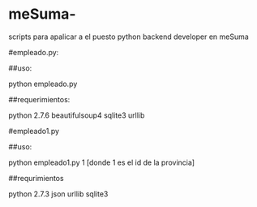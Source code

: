 meSuma-
=======

scripts para apalicar a el puesto python backend developer en meSuma

#empleado.py: 

##uso:

python empleado.py

##requerimientos:

python  2.7.6
beautifulsoup4
sqlite3
urllib

#empleado1.py

##uso:

python empleado1.py  1 [donde 1 es el id de la provincia]

##requrimientos

python 2.7.3
json
urllib
sqlite3
